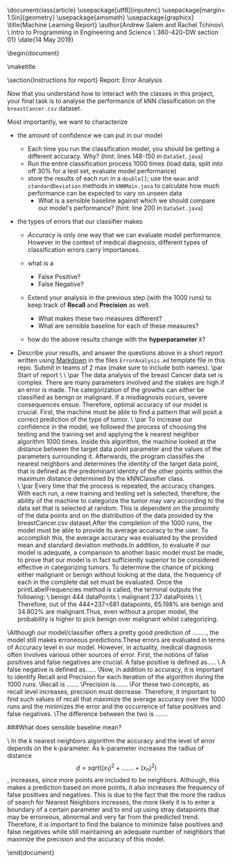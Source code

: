 \documentclass{article}
\usepackage[utf8]{inputenc}
\usepackage[margin= 1.5in]{geometry}
\usepackage{amsmath}
\usepackage{graphicx}
\title{Machine Learning Report}
\author{Andrew Salem and Rachel Tchinov\\ \\ Intro to Programming in Engineering and Science \\ 360-420-DW section 01}
\date{14 May 2019}

\begin{document}

\maketitle

\section{Instructions for report}
Report: Error Analysis

Now that you understand how to interact with the classes in this project, your final task is to analyse the performance of kNN classification on the `breastCancer.csv` dataset.

Most importantly, we want to characterize

 - the amount of confidence we can put in our model
    - Each time you run the classification model, you should be getting a different accuracy. Why? (hint: lines 148-150 in `DataSet.java`)
    - Run the entire classification process 1000 times (load data, split into off 30\% for a test set, evaluate model performance)
    - store the results of each run in a `double[]`; use the `mean` and `standardDeviation` methods in `kNNMain.java` to calculate how much performance can be expected to vary on unseen data
        - What is a sensible baseline against which we should compare our model's performance? (hint: line 200 in `DataSet.java`)

 - the types of errors that our classifier makes
    - *Accuracy* is only one way that we can evaluate model performance. However in the context of medical diagnosis, different types of classification errors carry importances.
    - what is a
      - False Positive?
      - False Negative?

    - Extend your analysis in the previous step (with the 1000 runs) to keep track of **Recall** and **Precision** as well.
      - What makes these two measures different?
      - What are sensible baseline for each of these measures?

    - how do the above results change with the **hyperparameter** *k*?

 - Describe your results, and answer the questions above in a short report written using [Markdown](https://github.com/adam-p/markdown-here/wiki/Markdown-Cheatsheet) in the files `ErrorAnalysis.md` template file in this repo. Submit in teams of 2 max (make sure to include both names).
\par Start of report
\\ \\ \par The data analysis of the breast Cancer data set is complex. There are many parameters involved and the stakes are high if an error is made. The categorization of the growths can either be classified as benign or malignant. If a misdiagnosis occurs, severe consequences ensue. Therefore, optimal accuracy of our model is crucial.
First, the machine must be able to find a pattern that will posit a correct prediction of the type of tumor.
\\ \par To increase our confidence in the model, we followed the process of choosing the testing and the training set and applying the k nearest neighbor algorithm 1000 times.
Inside this algorithm, the machine looked at the distance between the target data point parameter and the values of the parameters surrounding it. Afterwards, the program classifies the nearest neighbors and determines the identity of the target data point, that is defined as the predominant identity of the other points within the maximum distance determined by the kNNClassifier class.  
\\ \par Every time that the process is repeated, the accuracy changes. With each run, a new training and testing set is selected, therefore, the ability of the machine to categorize the tumor may vary according to the data set that is selected at random. This is dependent on the proximity of the data points and on the distribution of the data provided by the breastCancer.csv dataset.After the completion of the 1000 runs, the model must be able to provide its average accuracy to the user. To accomplish this, the average accuracy was evaluated by the provided mean and standard deviation methods.In addition, to evaluate if our model is adequate, a comparison to another basic model must be made, to prove that our model is in fact sufficiently superior to be considered effective in categorizing tumors.
To determine the chance of picking either malignant or benign without looking at the data, the frequency of each in the complete dat set must be evaluated. Once the printLabelFrequencies method is called, the terminal outputs the following:
\\
benign 444 dataPoints
\\ malignant 237 dataPoints
\\ \\
Therefore, out of the 444+237=681 datapoints, 65.198\% are benign and 34.802\% are malignant.Thus, even without a proper model, the probability is higher to pick benign over malignant whilst categorizing.

\\Although our model/classifier offers a pretty good prediction of ........, the model still makes erroneous predictions.These errors are evaluated in terms of Accuracy level in our model. However, in actuality, medical diagnosis often involves various other sources of error. First, the notions of false positives and false negatives are crucial. A false positive is defined as.....
\\ A false negative is defined as......
\\Now, in addition to accuracy, it is important to identify Recall and Precision for each iteration of the algorithm during the 1000 runs.
\\Recall is .......
\\Precision is.......
\\For these two concepts, as recall level increases, precision must decrease. Therefore, it important to find such values of recall that maximize the average accuracy over the 1000 runs and the minimizes the error and the occurrence of false positives and false negatives.
\\The difference between the two is .......


###What does sensible baseline mean?


\\ In the k nearest neighbors algorithm the accuracy and the level of error depends on the k-parameter. As k-parameter increases the radius of distance $$d=sqrt((x_1)^2 +.......+(x_n)^2)$$, increases, since more points are included to be neighbors. Although, this makes a prediction based on more points, it also increases the frequency of false positives and negatives. This is due to the fact that the more the radius of search for Nearest Neighbors increases, the more likely it is to enter a boundary of a certain parameter and to end up using stray datapoints that may be erroneous, abnormal and very far from the predicted trend. Therefore, it is important to find the balance to minimize false positives and false negatives while still maintaining an adequate number of neighbors that maximize the precision and the accuracy of this model.


\end{document}
